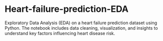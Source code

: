# Heart-failure-prediction-EDA
Exploratory Data Analysis (EDA) on a heart failure prediction dataset using Python. The notebook includes data cleaning, visualization, and insights to understand key factors influencing heart disease risk.

